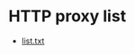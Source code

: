 # HTTP proxy list

- [list.txt](https://raw.githubusercontent.com/lhear/http-proxy-list/refs/heads/main/list.txt)
